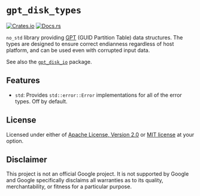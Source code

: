 # `gpt_disk_types`

[![Crates.io](https://img.shields.io/crates/v/gpt_disk_types)](https://crates.io/crates/gpt_disk_types) 
[![Docs.rs](https://docs.rs/gpt_disk_types/badge.svg)](https://docs.rs/gpt_disk_types)

`no_std` library providing [GPT] (GUID Partition Table) data
structures. The types are designed to ensure correct endianness
regardless of host platform, and can be used even with corrupted input
data.

See also the [`gpt_disk_io`] package.

[GPT]: https://en.wikipedia.org/wiki/GUID_Partition_Table
[`gpt_disk_io`]: https://crates.io/crates/gpt_disk_io

## Features

* `std`: Provides `std::error::Error` implementations for all of the
  error types. Off by default.

## License

Licensed under either of [Apache License, Version 2.0] or [MIT license]
at your option.

[Apache License, Version 2.0]: https://github.com/google/gpt-disk-rs/blob/HEAD/LICENSE-APACHE
[MIT license]: https://github.com/google/gpt-disk-rs/blob/HEAD/LICENSE-MIT

## Disclaimer

This project is not an official Google project. It is not supported by
Google and Google specifically disclaims all warranties as to its quality,
merchantability, or fitness for a particular purpose.
